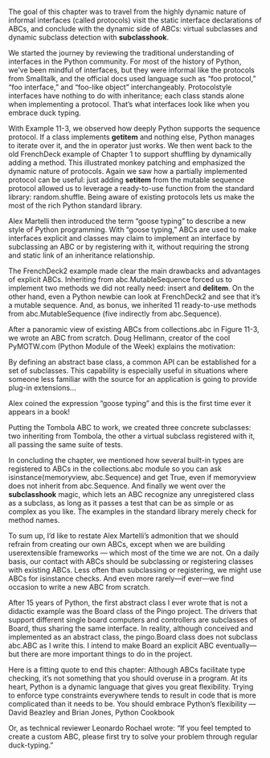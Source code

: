 The goal of this chapter was to travel from the highly dynamic nature of 
informal interfaces (called protocols) visit the static interface 
declarations of ABCs, and conclude with the dynamic side of ABCs: virtual
subclasses and dynamic subclass detection with __subclasshook__.

We started the journey by reviewing the traditional understanding of 
interfaces in the Python community. For most of the history of Python, 
we’ve been mindful of interfaces, but they were informal like the 
protocols from Smalltalk, and the official docs used language such as 
“foo protocol,” “foo interface,” and “foo-like object” interchangeably. 
Protocolstyle interfaces have nothing to do with inheritance; each class 
stands alone when implementing a protocol. That’s what interfaces look 
like when you embrace duck typing.

With Example 11-3, we observed how deeply Python supports the sequence 
protocol. If a class implements __getitem__ and nothing else, Python 
manages to iterate over it, and the in operator just works. We then went 
back to the old FrenchDeck example of Chapter 1 to support shuffling by 
dynamically adding a method. This illustrated monkey patching and 
emphasized the dynamic nature of protocols. Again we saw how a partially 
implemented protocol can be useful: just adding __setitem__ from the 
mutable sequence protocol allowed us to leverage a ready-to-use function 
from the standard library: random.shuffle. Being aware of existing 
protocols lets us make the most of the rich Python standard library.

Alex Martelli then introduced the term “goose typing” to describe a new 
style of Python programming. With “goose typing,” ABCs are used to make 
interfaces explicit and classes may claim to implement an interface by 
subclassing an ABC or by registering with it, without requiring the strong
and static link of an inheritance relationship.

The FrenchDeck2 example made clear the main drawbacks and advantages of 
explicit ABCs. Inheriting from abc.MutableSequence forced us to implement
two methods we did not really need: insert and __delitem__. On the other 
hand, even a Python newbie can look at FrenchDeck2 and see that it’s a 
mutable sequence. And, as bonus, we inherited 11 ready-to-use methods from
abc.MutableSequence (five indirectly from abc.Sequence).

After a panoramic view of existing ABCs from collections.abc in Figure 
11-3, we wrote an ABC from scratch. Doug Hellmann, creator of the cool 
PyMOTW.com (Python Module of the Week) explains the motivation:

By defining an abstract base class, a common API can be established for a
set of subclasses. This capability is especially useful in situations 
where someone less familiar with the source for an application is going to
provide plug-in extensions...

Alex coined the expression “goose typing” and this is the first time ever
it appears in a book! 

Putting the Tombola ABC to work, we created three concrete subclasses: two
inheriting from Tombola, the other a virtual subclass registered with it,
all passing the same suite of tests.

In concluding the chapter, we mentioned how several built-in types are 
registered to ABCs in the collections.abc module so you can ask 
isinstance(memoryview, abc.Sequence) and get True, even if memoryview does
not inherit from abc.Sequence. And finally we went over the 
__subclasshook__ magic, which lets an ABC recognize any unregistered class
as a subclass, as long as it passes a test that can be as simple or as 
complex as you like. The examples in the standard library merely check for
method names.

To sum up, I’d like to restate Alex Martelli’s admonition that we should 
refrain from creating our own ABCs, except when we are building 
userextensible frameworks — which most of the time we are not. On a daily 
basis, our contact with ABCs should be subclassing or registering classes
with existing ABCs. Less often than subclassing or registering, we might 
use ABCs for isinstance checks. And even more rarely—if ever—we find 
occasion to write a new ABC from scratch.

After 15 years of Python, the first abstract class I ever wrote that is 
not a didactic example was the Board class of the Pingo project. The 
drivers that support different single board computers and controllers are
subclasses of Board, thus sharing the same interface. In reality, although
conceived and implemented as an abstract class, the pingo.Board class does
not subclass abc.ABC as I write this. I intend to make Board an explicit 
ABC eventually—but there are more important things to do in the project.

Here is a fitting quote to end this chapter:
Although ABCs facilitate type checking, it’s not something that you should
overuse in a program. At its heart, Python is a dynamic language that 
gives you great flexibility. Trying to enforce type constraints everywhere
tends to result in code that is more complicated than it needs to be. You
should embrace Python’s flexibility
—David Beazley and Brian Jones, Python Cookbook

Or, as technical reviewer Leonardo Rochael wrote: “If you feel tempted to
create a custom ABC, please first try to solve your problem through 
regular duck-typing.”
